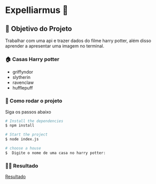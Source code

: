 # Expelliarmus 🧙

## 🎯 Objetivo do Projeto

Trabalhar com uma api e trazer dados do filme harry potter, além disso aprender a apresentar uma imagem no terminal.

### 🏠 Casas Harry potter 
 * griffyndor
 * slytherin
 * ravenclaw
 * hufflepuff

### 🚀 Como rodar o projeto

Siga os passos abaixo
```bash
# Install the dependencies
$ npm install

# Start the project
$ node index.js

# choose a house
$  Digite o nome de uma casa no harry potter: 
```

### 🧑‍💻 Resultado
[Resultado](https://github.com/GabrielChagas1/Cursos/tree/master/Youtube/api-harry-potter/gif.gif)